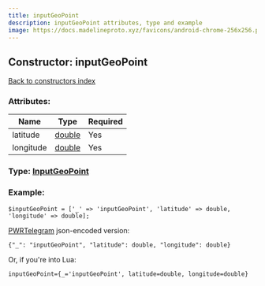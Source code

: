 ```yaml
---
title: inputGeoPoint
description: inputGeoPoint attributes, type and example
image: https://docs.madelineproto.xyz/favicons/android-chrome-256x256.png
---
```

## Constructor: inputGeoPoint  
[Back to constructors index](index.md)



### Attributes:

| Name     |    Type       | Required |
|----------|---------------|----------|
|latitude|[double](../types/double.md) | Yes|
|longitude|[double](../types/double.md) | Yes|



### Type: [InputGeoPoint](../types/InputGeoPoint.md)


### Example:

```
$inputGeoPoint = ['_' => 'inputGeoPoint', 'latitude' => double, 'longitude' => double];
```  

[PWRTelegram](https://pwrtelegram.xyz) json-encoded version:

```
{"_": "inputGeoPoint", "latitude": double, "longitude": double}
```


Or, if you're into Lua:  


```
inputGeoPoint={_='inputGeoPoint', latitude=double, longitude=double}

```


